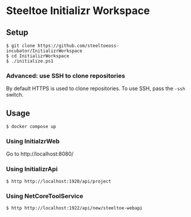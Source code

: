   # Steeltoe Initializr Workspace

  ## Setup

  ```
  $ git clone https://github.com/steeltoeoss-incubator/InitializrWorkspace
  $ cd InitializrWorkspace
  $ ./initialize.ps1
  ```

  ### Advanced: use SSH to clone repositories

  By default HTTPS is used to clone repositories.
  To use SSH, pass the `-ssh` switch.

## Usage

```
$ docker compose up
```

### Using InitialzrWeb

Go to http://localhost:8080/

### Using InitializrApi

```
$ http http://localhost:1920/api/project
```

### Using NetCoreToolService

```
$ http http://localhost:1922/api/new/steeltoe-webapi
```
